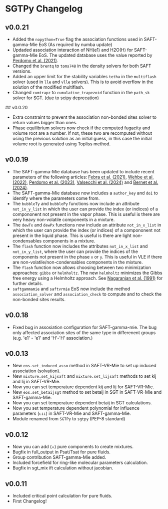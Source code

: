 # SGTPy Changelog

## v0.0.21
* Added the `nopython=True` flag the association functions used in SAFT-gamma-Mie EoS (As required by numba update)
* Updaded association interaction of NH(e1) and H2O(H) for SAFT-gamma-Mie EoS. The updated database uses the value reported by [Perdomo et al. (2021)](https://doi.org/10.1002/aic.17194).
* Changed the `brentq` to `toms748` in the density solvers for both SAFT versions.
* Added an upper limit for the stability variables `tetha` in the `multiflash` solver (used in `lle` and `vlle` solvers). This is to avoid overflow in the solution of the modified multiflash.
* Changed `cumtrapz` to `cumulative_trapezoid` function in the `path_sk` solver for SGT. (due to scipy deprecation)

## v0.0.20
* Extra constraint to prevent the association non-bonded sites solver to return values bigger than ones.
* Phase equilibrium solvers now check if the computed fugacity and volume root are a number. If not, these two are recomputed without using the previous solution as an initial guess, in this case the initial volume root is generated using Topliss method.

## v0.0.19
* The SAFT-gamma-Mie database has been updated to include recent parameters of the following articles: [Febra et al. (2021)](https://doi.org/10.1016/j.fluid.2021.113002), [Wehbe et al. (2022)](https://doi.org/10.1080/00268976.2023.2197712), [Perdomo et al. (2023)](https://doi.org/10.1016/j.fluid.2022.113635), [Valsecchi et al. (2024)](https://doi.org/10.1016/j.fluid.2023.113952) and [Bernet et al. (2024)](https://doi.org/10.1021/acs.jced.3c00358).
* The SAFT-gamma-Mie database now includes a `author_key` and `doi` to identify where the parameters come from.
* The `bubbleTy` and `bubblePy` functions now include an attribute `not_in_y_list` in which the user can provide the index (or indices) of a compononent not present in the vapor phase. This is useful is there are very heavy non-volatile components in a mixture.  
* The `dewTx` and `dewPx` functions now include an attribute `not_in_x_list` in which the user can provide the index (or indices) of a compononent not present in the liquid phase. This is useful is there are light non-condensables components in a mixture.
* The `flash` function now includes the attributes  `not_in_x_list` and `not_in_y_list`, where the user can provide the indices of the components not present in the phase `x` or `y`. This is useful in VLE if there are non-volatile/non-condensables components in the mixture.
* The `flash` function now allows choosing between two minimization approaches: `gibbs` or `helmholtz`. The  new  `helmholtz` minimizes the Gibbs free energy using a Helmholtz approach. See [Nagaranjan et al. (1991)](https://doi.org/10.1016/0378-3812(91)80011-J) for further details.
* `saftgammamie` and `saftvrmie` EoS now include the method `association_solver` and `association_check` to compute and to check the non-bonded sites results.

## v0.0.18

* Fixed bug in assosiation configuration for SAFT-gamma-mie. The bug only affected association sites of the same type in differenent groups (e.g. 'e1' - 'e1' and 'H'-'H' association.)

## v0.0.13

* New `eos.set_induced_asso` method in SAFT-VR-Mie to set up induced association (solvation).
* New `mixture.set_kijsaft` and `mixture.set_lijsaft` methods to set kij and lij in SAFT-VR-Mie.
* Now you can set temperature dependent kij and lij for SAFT-VR-Mie.
* New `eos.set_betaijsgt` method to set betaij in SGT in SAFT-VR-Mie and SAFT-gamma-Mie.
* Now you can set temperature dependent betaij in SGT calculations.
* Now you set temperature dependent polynomial for influence parameters (`cii`) in SAFT-VR-Mie and SAFT-gamma-Mie.
* Module renamed from `SGTPy` to `sgtpy` (PEP-8 standard)

## v0.0.12

* Now you can add (+) pure components to create mixtures.
* Bugfix in full_output in Psat/Tsat for pure fluids.
* Group contribution SAFT-gamma-Mie added.
* Included forcefield for ring-like molecular parameters calculation.
* Bugfix in sgt_mix ift calculation without jacobian.

## v0.0.11

* Included critical point calculation for pure fluids.
* First Changelog!
